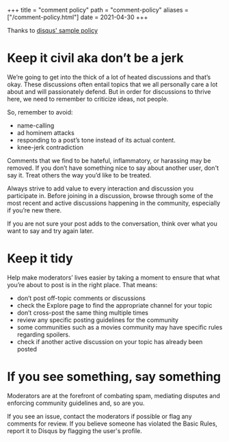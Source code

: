 +++
title = "comment policy"
path = "comment-policy"
aliases = ["/comment-policy.html"]
date = 2021-04-30
+++

Thanks to [disqus' sample policy](https://help.disqus.com/customer/portal/articles/1450383)


# Keep it civil aka don’t be a jerk
We’re going to get into the thick of a lot of heated discussions and that’s okay. These discussions often entail topics that we all personally care a lot about and will passionately defend. But in order for discussions to thrive here, we need to remember to criticize ideas, not people. 

So, remember to avoid:
* name-calling
* ad hominem attacks
* responding to a post’s tone instead of its actual content.
* knee-jerk contradiction

Comments that we find to be hateful, inflammatory, or harassing may be removed. If you don’t have something nice to say about another user, don't say it. Treat others the way you’d like to be treated.

Always strive to add value to every interaction and discussion you participate in. Before joining in a discussion, browse through some of the most recent and active discussions happening in the community, especially if you’re new there.

If you are not sure your post adds to the conversation, think over what you want to say and try again later.

# Keep it tidy
Help make moderators’ lives easier by taking a moment to ensure that what you’re about to post is in the right place. That means:
* don’t post off-topic comments or discussions
* check the Explore page to find the appropriate channel for your topic
* don’t cross-post the same thing multiple times
* review any specific posting guidelines for the community
* some communities such as a movies community may have specific rules regarding spoilers.
* check if another active discussion on your topic has already been posted

# If you see something, say something
Moderators are at the forefront of combating spam, mediating disputes and enforcing community guidelines and, so are you. 

If you see an issue, contact the moderators if possible or flag any comments for review. If you believe someone has violated the Basic Rules, report it to Disqus by flagging the user's profile.